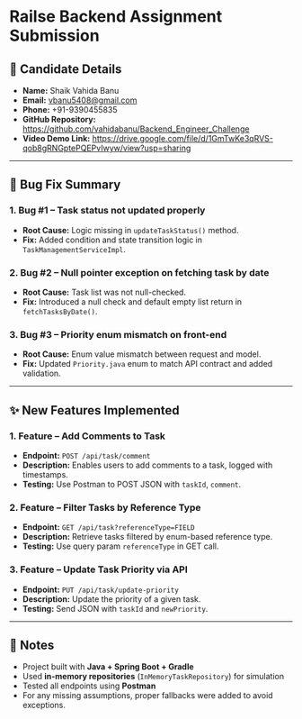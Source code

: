 # Railse Backend Assignment Submission

## 👤 Candidate Details

- **Name:** Shaik Vahida Banu  
- **Email:** vbanu5408@gmail.com  
- **Phone:** +91-9390455835  
- **GitHub Repository:** https://github.com/vahidabanu/Backend_Engineer_Challenge
- **Video Demo Link:** https://drive.google.com/file/d/1GmTwKe3qRVS-qob8gRNGptePQEPvIwyw/view?usp=sharing

---

## 🐛 Bug Fix Summary

### 1. Bug #1 – Task status not updated properly
- **Root Cause:** Logic missing in `updateTaskStatus()` method.
- **Fix:** Added condition and state transition logic in `TaskManagementServiceImpl`.

### 2. Bug #2 – Null pointer exception on fetching task by date
- **Root Cause:** Task list was not null-checked.
- **Fix:** Introduced a null check and default empty list return in `fetchTasksByDate()`.

### 3. Bug #3 – Priority enum mismatch on front-end
- **Root Cause:** Enum value mismatch between request and model.
- **Fix:** Updated `Priority.java` enum to match API contract and added validation.

---

## ✨ New Features Implemented

### 1. Feature – Add Comments to Task
- **Endpoint:** `POST /api/task/comment`
- **Description:** Enables users to add comments to a task, logged with timestamps.
- **Testing:** Use Postman to POST JSON with `taskId`, `comment`.

### 2. Feature – Filter Tasks by Reference Type
- **Endpoint:** `GET /api/task?referenceType=FIELD`
- **Description:** Retrieve tasks filtered by enum-based reference type.
- **Testing:** Use query param `referenceType` in GET call.

### 3. Feature – Update Task Priority via API
- **Endpoint:** `PUT /api/task/update-priority`
- **Description:** Update the priority of a given task.
- **Testing:** Send JSON with `taskId` and `newPriority`.

---

## 📝 Notes
- Project built with **Java + Spring Boot + Gradle**
- Used **in-memory repositories** (`InMemoryTaskRepository`) for simulation
- Tested all endpoints using **Postman**
- For any missing assumptions, proper fallbacks were added to avoid exceptions.

